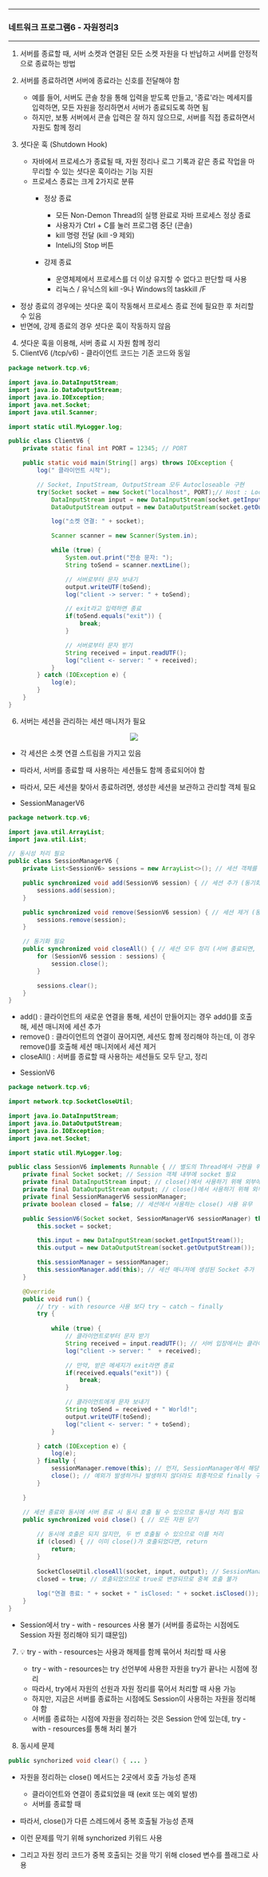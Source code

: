 -----
### 네트워크 프로그램6 - 자원정리3
-----
1. 서버를 종료할 때, 서버 소켓과 연결된 모든 소켓 자원을 다 반납하고 서버를 안정적으로 종료하는 방법
2. 서버를 종료하려면 서버에 종료라는 신호를 전달해야 함
   - 예를 들어, 서버도 콘솔 창을 통해 입력을 받도록 만들고, '종료'라는 메세지를 입력하면, 모든 자원을 정리하면서 서버가 종료되도록 하면 됨
   - 하지만, 보통 서버에서 콘솔 입력은 잘 하지 않으므로, 서버를 직접 종료하면서 자원도 함께 정리

3. 셧다운 훅 (Shutdown Hook)
   - 자바에서 프로세스가 종료될 때, 자원 정리나 로그 기록과 같은 종료 작업을 마무리할 수 있는 셧다운 훅이라는 기능 지원
   - 프로세스 종료는 크게 2가지로 분류
     + 정상 종료
       * 모든 Non-Demon Thread의 실행 완료로 자바 프로세스 정상 종료
       * 사용자가 Ctrl + C를 눌러 프로그램 중단 (콘솔)
       * kill 명령 전달 (kill -9 제외)
       * InteliJ의 Stop 버튼

     + 강제 종료
       * 운영체제에서 프로세스를 더 이상 유지할 수 없다고 판단할 때 사용
       * 리눅스 / 유닉스의 kill -9나 Windows의 taskkill /F

  - 정상 종료의 경우에는 셧다운 훅이 작동해서 프로세스 종료 전에 필요한 후 처리할 수 있음
  - 반면에, 강제 종료의 경우 셧다운 훅이 작동하지 않음

4. 셧다운 훅을 이용해, 서버 종료 시 자원 함께 정리
5. ClientV6 (/tcp/v6) - 클라이언트 코드는 기존 코드와 동일
```java
package network.tcp.v6;

import java.io.DataInputStream;
import java.io.DataOutputStream;
import java.io.IOException;
import java.net.Socket;
import java.util.Scanner;

import static util.MyLogger.log;

public class ClientV6 {
    private static final int PORT = 12345; // PORT

    public static void main(String[] args) throws IOException {
        log(" 클라이언트 시작");

        // Socket, InputStream, OutputStream 모두 Autocloseable 구현
        try(Socket socket = new Socket("localhost", PORT);// Host : Localhost > TCP/IP를 통해 localhost:port로 접속
            DataInputStream input = new DataInputStream(socket.getInputStream()); // Socket의 InputStream을 DataInputStream 보조스트림으로 사용
            DataOutputStream output = new DataOutputStream(socket.getOutputStream())) { // Socket의 OutputStream을 DataOutputStream 보조스트림으로 사용

            log("소켓 연결: " + socket);

            Scanner scanner = new Scanner(System.in);

            while (true) {
                System.out.print("전송 문자: ");
                String toSend = scanner.nextLine();

                // 서버로부터 문자 보내기
                output.writeUTF(toSend);
                log("client -> server: " + toSend);

                // exit라고 입력하면 종료
                if(toSend.equals("exit")) {
                    break;
                }

                // 서버로부터 문자 받기
                String received = input.readUTF();
                log("client <- server: " + received);
            }
        } catch (IOException e) {
            log(e);
        }
    }
}
```

6. 서버는 세션을 관리하는 세션 매니저가 필요
<div align="center">
<img src="https://github.com/user-attachments/assets/be80a572-d410-45fc-8fa6-23a995c369e1">
</div>

  - 각 세션은 소켓 연결 스트림을 가지고 있음
  - 따라서, 서버를 종료할 때 사용하는 세션들도 함께 종료되어야 함
  - 따라서, 모든 세션을 찾아서 종료하려면, 생성한 세션을 보관하고 관리할 객체 필요

   - SessionManagerV6
```java
package network.tcp.v6;

import java.util.ArrayList;
import java.util.List;

// 동시성 처리 필요
public class SessionManagerV6 {
    private List<SessionV6> sessions = new ArrayList<>(); // 세션 객체를 담을 ArrayList

    public synchronized void add(SessionV6 session) { // 세션 추가 (동기화 필요)
        sessions.add(session);
    }

    public synchronized void remove(SessionV6 session) { // 세션 제거 (동기화 필요)
        sessions.remove(session);
    }

    // 동기화 필요
    public synchronized void closeAll() { // 세션 모두 정리 (서버 종료되면, 모든 세션 종료) > 즉, 모든 세션이 사용하는 자원(Socket, InputStream, OutputStream 정리
        for (SessionV6 session : sessions) {
            session.close();
        }

        sessions.clear();
    }
}
```

  + add() : 클라이언트의 새로운 연결을 통해, 세션이 만들어지는 경우 add()를 호출해, 세션 매니저에 세션 추가
  + remove() : 클라이언트의 연결이 끊어지면, 세션도 함께 정리해야 하는데, 이 경우 remove()를 호출해 세션 매니저에서 세션 제거
  + closeAll() : 서버를 종료할 때 사용하는 세션들도 모두 닫고, 정리

  - SessionV6
```java
package network.tcp.v6;

import network.tcp.SocketCloseUtil;

import java.io.DataInputStream;
import java.io.DataOutputStream;
import java.io.IOException;
import java.net.Socket;

import static util.MyLogger.log;

public class SessionV6 implements Runnable { // 별도의 Thread에서 구현을 위해 Runnable Implement
    private final Socket socket; // Session 객체 내부에 socket 필요
    private final DataInputStream input; // close()에서 사용하기 위해 외부에 선언
    private final DataOutputStream output; // close()에서 사용하기 위해 외부에 선언
    private final SessionManagerV6 sessionManager;
    private boolean closed = false; // 세션에서 사용하는 close() 사용 유무

    public SessionV6(Socket socket, SessionManagerV6 sessionManager) throws IOException {
        this.socket = socket;

        this.input = new DataInputStream(socket.getInputStream());
        this.output = new DataOutputStream(socket.getOutputStream());

        this.sessionManager = sessionManager;
        this.sessionManager.add(this); // 세션 매니저에 생성된 Socket 추가
    }

    @Override
    public void run() {
        // try - with resource 사용 보다 try ~ catch ~ finally
        try {
            
            while (true) {
                // 클라이언트로부터 문자 받기
                String received = input.readUTF(); // 서버 입장에서는 클라이언트의 요청 메세지를 받음
                log("client -> server: "  + received);

                // 만약, 받은 메세지가 exit라면 종료
                if(received.equals("exit")) {
                    break;
                }

                // 클라이언트에게 문자 보내기
                String toSend = received + " World!";
                output.writeUTF(toSend);
                log("client <- server: " + toSend);
            }

        } catch (IOException e) {
            log(e);
        } finally {
            sessionManager.remove(this); // 먼저, SessionManager에서 해당 Session 제거
            close(); // 예외가 발생하거나 발생하지 않더라도 최종적으로 finally 구문에서 close() 호출
        }

    }

    // 세션 종료와 동시에 서버 종료 시 동시 호출 될 수 있으므로 동시성 처리 필요
    public synchronized void close() { // 모든 자원 닫기
        
        // 동시에 호출은 되지 않지만, 두 번 호출될 수 있으므로 이를 처리
        if (closed) { // 이미 close()가 호출되었다면, return
            return; 
        }
        
        SocketCloseUtil.closeAll(socket, input, output); // SessionManagerV6에서 자원을 다 닫을 때 사용
        closed = true; // 호출되었으므로 true로 변경되므로 중복 호출 불가
        
        log("연결 종료: " + socket + " isClosed: " + socket.isClosed());
    }
}
```
  - Session에서 try - with - resources 사용 불가 (서버를 종료하는 시점에도 Session 자원 정리해야 되기 떄문임)

7. 💡 try - with - resources는 사용과 해제를 함께 묶어서 처리할 때 사용
   - try - with - resources는 try 선언부에 사용한 자원을 try가 끝나는 시점에 정리
   - 따라서, try에서 자원의 선원과 자원 정리를 묶어서 처리할 때 사용 가능
   - 하지만, 지금은 서버를 종료하는 시점에도 Session이 사용하는 자원을 정리해야 함
   - 서버를 종료하는 시점에 자원을 정리하는 것은 Session 안에 있는데, try - with - resources를 통해 처리 불가

8. 동시세 문제
```java
public synchorized void clear() { ... }
```
  - 자원을 정리하는 close() 메서드는 2곳에서 호출 가능성 존재
    + 클라이언트와 연결이 종료되었을 때 (exit 또는 예외 발생)
    + 서버를 종료할 때

  - 따라서, close()가 다른 스레드에서 중복 호출될 가능성 존재
  - 이런 문제를 막기 위해 synchorized 키워드 사용
  - 그리고 자원 정리 코드가 중복 호출되는 것을 막기 위해 closed 변수를 플래그로 사용
